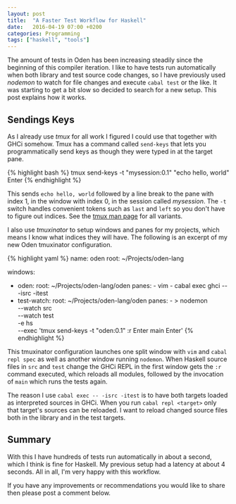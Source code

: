 ```yaml
---
layout: post
title:  "A Faster Test Workflow for Haskell"
date:   2016-04-19 07:00 +0200
categories: Programming
tags: ["haskell", "tools"]
---
```


The amount of tests in Oden has been increasing steadily since the beginning of
this compiler iteration. I like to have tests run automatically when both
library and test source code changes, so I have previously used *nodemon*
to watch for file changes and execute `cabal test` or the like. It was starting
to get a bit slow so decided to search for a new setup. This post explains
how it works.

## Sendings Keys

As I already use *tmux* for all work I figured I could use that together with
GHCi somehow.  Tmux has a command called `send-keys` that lets you
programmatically send keys as though they were typed in at the target pane.

{% highlight bash %}
tmux send-keys -t "mysession:0.1" "echo hello, world" Enter
{% endhighlight %}

This sends `echo hello, world` followed by a line break to the pane with index
1, in the window with index 0, in the session called *mysession*. The `-t`
switch handles convenient tokens such as `last` and `left` so you don't have to
figure out indices. See the [tmux man
page](http://man.openbsd.org/OpenBSD-current/man1/tmux.1) for all variants.

I also use *tmuxinator* to setup windows and panes for my projects, which means
I know what indices they will have. The following is an excerpt of my new Oden
tmuxinator configuration.

{% highlight yaml %}
name: oden
root: ~/Projects/oden-lang

windows:
  - oden:
      root: ~/Projects/oden-lang/oden
      panes:
        - vim
        - cabal exec ghci -- -isrc -itest
  - test-watch:
      root: ~/Projects/oden-lang/oden
      panes:
        - >
            nodemon \
              --watch src \
              --watch test \
              -e hs \
              --exec 'tmux send-keys -t "oden:0.1" :r Enter main Enter'
{% endhighlight %}

This tmuxinator configuration launches one split window with `vim` and `cabal
repl spec` as well as another window running `nodemon`. When Haskell source
files in `src` and `test` change the GHCi REPL in the first window gets the
`:r` command executed, which reloads all modules, followed by the invocation of
`main` which runs the tests again.

The reason I use `cabal exec -- -isrc -itest` is to have both targets loaded
as interpreted sources in GHCi. When you run `cabal repl <target>` only that
target's sources can be reloaded. I want to reload changed source files both in
the library and in the test targets.

## Summary

With this I have hundreds of tests run automatically in about a second, which
I think is fine for Haskell. My previous setup had a latency at about 4
seconds. All in all, I'm very happy with this workflow.

If you have any improvements or recommendations you would like to share then
please post a comment below.
